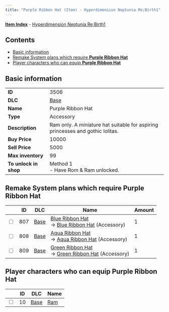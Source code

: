 ```yaml
---
title: "Purple Ribbon Hat (Item) - Hyperdimension Neptunia Re;Birth1"
---
```


[**Item Index**](/neptunia/rb1/item/index.html) - [Hyperdimension Neptunia Re;Birth1](/neptunia/rb1)

## Contents

- [Basic information](#basic-information)
- [Remake System plans which require **Purple Ribbon Hat**](#remake-system-plans-which-require-purple-ribbon-hat)
- [Player characters who can equip **Purple Ribbon Hat**](#player-characters-who-can-equip-purple-ribbon-hat)

## Basic information

|   |   |
| -- | -- |
| **ID** | 3506 |
| **DLC** | [Base](/neptunia/rb1/dlc/1-base.html) |
| **Name** | Purple Ribbon Hat |
| **Type** | Accessory |
| **Description** | Ram only. A miniature hat suitable for aspiring princesses and gothic lolitas. |
| **Buy Price** | 10000 |
| **Sell Price** | 5000 |
| **Max inventory** | 99 |
| **To unlock in shop** | Method 1<br />- Have Rom & Ram unlocked. |

## Remake System plans which require **Purple Ribbon Hat**

|    | ID | DLC | Name | Amount |
| -- | -- | --- | ---- | ------ |
| <input type="checkbox" id="rb1-remake-1-807" class="trackbox" /> | 807 | [Base](/neptunia/rb1/dlc/1-base.html) | [Blue Ribbon Hat](/neptunia/rb1/remake/1-807-blue-ribbon-hat.html)<br />→ [Blue Ribbon Hat](/neptunia/rb1/item/1-3507-blue-ribbon-hat.html) (Accessory) | 1 |
| <input type="checkbox" id="rb1-remake-1-808" class="trackbox" /> | 808 | [Base](/neptunia/rb1/dlc/1-base.html) | [Aqua Ribbon Hat](/neptunia/rb1/remake/1-808-aqua-ribbon-hat.html)<br />→ [Aqua Ribbon Hat](/neptunia/rb1/item/1-3508-aqua-ribbon-hat.html) (Accessory) | 1 |
| <input type="checkbox" id="rb1-remake-1-809" class="trackbox" /> | 809 | [Base](/neptunia/rb1/dlc/1-base.html) | [Green Ribbon Hat](/neptunia/rb1/remake/1-809-green-ribbon-hat.html)<br />→ [Green Ribbon Hat](/neptunia/rb1/item/1-3509-green-ribbon-hat.html) (Accessory) | 1 |

## Player characters who can equip **Purple Ribbon Hat**

|    | ID | DLC | Name |
| -- | -- | --- | ---- |
| <input type="checkbox" id="rb1-player-1-10" class="trackbox" /> | 10 | [Base](/neptunia/rb1/dlc/1-base.html) | [Ram](/neptunia/rb1/player/1-10-ram.html) |